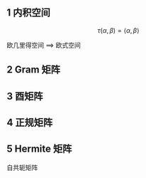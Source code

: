 ## 1 内积空间

$$
\tau \left( \alpha ,\beta \right) =\left< \alpha ,\beta \right> 
$$

欧几里得空间 ==> 欧式空间

## 2 Gram 矩阵

## 3 酉矩阵

## 4 正规矩阵

## 5 Hermite 矩阵
自共轭矩阵
